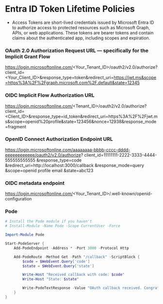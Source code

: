 # Entra ID Token Lifetime Policies
- Access Tokens are short-lived credentials issued by Microsoft Entra ID to authorize access to protected resources such as Microsoft Graph, APIs, or web applications. These tokens are bearer tokens and contain claims about the authenticated app, including scopes and expiration.

### OAuth 2.0 Authorization Request URL — specifically for the Implicit Grant Flow
https://login.microsoftonline.com/<Your_Tenant_ID>/oauth2/v2.0/authorize?client_id=<Your_Client_ID>&response_type=token&redirect_uri=https://jwt.ms&scope=https%3A%2F%2Fgraph.microsoft.com%2F.default&state=12345

### OIDC Implicit Flow Authorization URL
https://login.microsoftonline.com/<Tenant_ID>/oauth2/v2.0/authorize?client_id=<Client_ID>&response_type=id_token&redirect_uri=https%3A%2F%2Fjwt.ms&scope=openid%20profile&state=123456&nonce=12938&response_mode=fragment

### OpenID Connect Authorization Endpoint URL
https://login.microsoftonline.com/aaaaaaaa-bbbb-cccc-dddd-eeeeeeeeeeee/oauth2/v2.0/authorize?
client_id=11111111-2222-3333-4444-555555555555
&response_type=code
&redirect_uri=http://localhost:3000/callback
&response_mode=query
&scope=openid profile email
&state=abc123


### OIDC metadata endpoint
https://login.microsoftonline.com/<Your_Tenant_ID>/.well-known/openid-configuration

### Pode 
```powershell
# Install the Pode module if you haven't
# Install-Module -Name Pode -Scope CurrentUser -Force

Import-Module Pode

Start-PodeServer {
    Add-PodeEndpoint -Address * -Port 3000 -Protocol Http

    Add-PodeRoute -Method Get -Path "/callback" -ScriptBlock {
        $code = $WebEvent.Query['code']
        $state = $WebEvent.Query['state']

        Write-Host "Received callback with code: $code"
        Write-Host "State: $state"

        Write-PodeTextResponse -Value "OAuth callback received. Congrats for testing with Pode!"
    }
}
```


